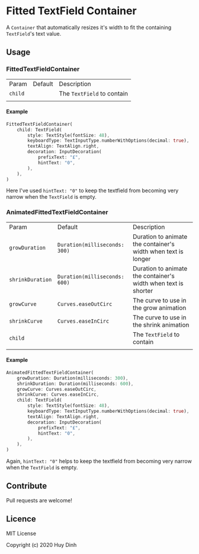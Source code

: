 # Fitted TextField Container

A `Container` that automatically resizes it's width to fit the containing `TextField`'s text value.

## Usage

### FittedTextFieldContainer

|  |  |  |
|--|--|--|
|Param|Default|Description|
|`child`||The `TextField` to contain|
|  |  |  |

#### Example

```dart
FittedTextFieldContainer(
    child: TextField(
        style: TextStyle(fontSize: 48),
        keyboardType: TextInputType.numberWithOptions(decimal: true),
        textAlign: TextAlign.right,
        decoration: InputDecoration(
            prefixText: "£",
            hintText: "0",
        ),
    ),
)
```

Here I've used `hintText: "0"` to keep the textfield from becoming very narrow when the `TextField` is empty.

### AnimatedFittedTextFieldContainer
|  |  |  |
|--|--|--|
|Param|Default|Description|
|`growDuration`|`Duration(milliseconds: 300)`|Duration to animate the container's width when text is longer|
|`shrinkDuration`|`Duration(milliseconds: 600)`|Duration to animate the container's width when text is shorter|
|`growCurve`|`Curves.easeOutCirc`|The curve to use in the grow animation|
|`shrinkCurve`|`Curves.easeInCirc`|The curve to use in the shrink animation|
|`child`||The `TextField` to contain|
|  |  |  |

#### Example

```dart
AnimatedFittedTextFieldContainer(
    growDuration: Duration(milliseconds: 300),
    shrinkDuration: Duration(milliseconds: 600),
    growCurve: Curves.easeOutCirc,
    shrinkCurve: Curves.easeInCirc,
    child: TextField(
        style: TextStyle(fontSize: 48),
        keyboardType: TextInputType.numberWithOptions(decimal: true),
        textAlign: TextAlign.right,
        decoration: InputDecoration(
            prefixText: "£",
            hintText: "0",
        ),
    ),
)
```

Again, `hintText: "0"` helps to keep the textfield from becoming very narrow when the `TextField` is empty.

## Contribute

Pull requests are welcome!

## Licence

MIT License

Copyright (c) 2020 Huy Dinh